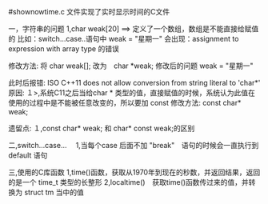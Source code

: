 #shownowtime.c 文件实现了实时显示时间的C文件

一，字符串的问题
1,char weak[20] ==> 定义了一个数组，数组是不能直接给赋值的
比如：switch...case..语句中 weak = "星期一" 会出现：assignment to expression with array type 的错误

修改方法:
将 char weak[]; 改为　char *weak;
修改后的问题
weak = "星期一"

此时后报错:
ISO C++11 does not allow conversion from string literal to 'char*'
原因:
１>,系统C11之后当给char * 类型的值，直接赋值的时候，系统认为此值在使用的过程中是不能被任意改变的，所以要加 const
修改方法:
const char* weak;

遗留点:
１,const char* weak; 和 char* const weak;的区别

二,switch...case...
　1,当每个case 后面不加 "break"　语句的时候会一直执行到default 语句

三,使用的C库函数
  1,time()函数，获取从1970年到现在的秒数，并返回结果，返回的是一个 time_t 类型的长整形
  2,localtime()　获取time()函数传过来的值，并转换为 struct tm 当中的值

